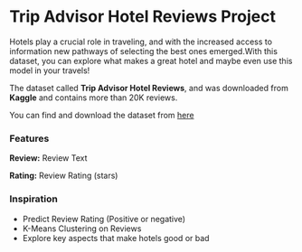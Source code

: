 # Trip Advisor Hotel Reviews Project

Hotels play a crucial role in traveling, and with the increased access to information new pathways of selecting the best ones emerged.With this dataset, you can explore what makes a great hotel and maybe even use this model in your travels!

The dataset called **Trip Advisor Hotel Reviews**, and was downloaded from **Kaggle** and contains more than 20K reviews.

You can find and download the dataset from [here](https://www.kaggle.com/andrewmvd/trip-advisor-hotel-reviews)


### **Features**

**Review:** 
Review Text



**Rating:** 
Review Rating (stars)



### **Inspiration**

* Predict Review Rating (Positive or negative)
* K-Means Clustering on Reviews
* Explore key aspects that make hotels good or bad
